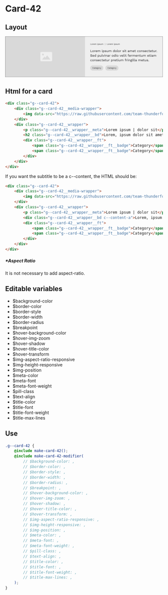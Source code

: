 # Card-42

## Layout

![alt text][card-42]

[card-42]: /src/img/global-components/card/card-42.jpg

## Html for a card

```html
<div class="g--card-42">
    <div class="g--card-42__media-wrapper">
        <img data-src="https://raw.githubusercontent.com/team-thunderfoot/ui/main/src/img/global-components/bg-placeholder.jpg" src="/src/img/global-components/placeholder.jpg" alt="alt text" class="g--card-42__media-wrapper__media g--lazy-01" />
    </div>
    <div class="g--card-42__wrapper">
        <p class="g--card-42__wrapper__meta">Lorem ipsum | dolor sit</p>
        <h2 class="g--card-42__wrapper__bd">Lorem, ipsum dolor sit amet consectetur adipisicing elit. Ea atque alias sit adipisci vero ab, repellendus quam delectus recusandae, maxime officiis quisquam porro possimus nostrum aspernatur quo ratione eveniet! Aut!</h2>
        <div class="g--card-42__wrapper__ft">
            <span class="g--card-42__wrapper__ft__badge">Category</span>
            <span class="g--card-42__wrapper__ft__badge">Category</span>
        </div>
    </div>
</div>
```

If you want the subtitle to be a c--content, the HTML should be:

```html
<div class="g--card-42">
    <div class="g--card-42__media-wrapper">
        <img data-src="https://raw.githubusercontent.com/team-thunderfoot/ui/main/src/img/global-components/bg-placeholder.jpg" src="/src/img/global-components/placeholder.jpg" alt="alt text" class="g--card-42__media-wrapper__media g--lazy-01" />
    </div>
    <div class="g--card-42__wrapper">
        <p class="g--card-42__wrapper__meta">Lorem ipsum | dolor sit</p>
        <div class="g--card-42__wrapper__bd c--content-a">Lorem, ipsum dolor sit amet consectetur adipisicing elit. Ea atque alias sit adipisci vero ab, repellendus quam delectus recusandae, maxime officiis quisquam porro possimus nostrum aspernatur quo ratione eveniet! Aut!</div>
        <div class="g--card-42__wrapper__ft">
            <span class="g--card-42__wrapper__ft__badge">Category</span>
            <span class="g--card-42__wrapper__ft__badge">Category</span>
        </div>
    </div>
</div>
```

##### \*Aspect Ratio

It is not necessary to add aspect-ratio.

## Editable variables

-   $background-color
-   $border-color
-   $border-style
-   $border-width
-   $border-radius
-   $breakpoint
-   $hover-background-color
-   $hover-img-zoom
-   $hover-shadow
-   $hover-title-color
-   $hover-transform
-   $img-aspect-ratio-responsive
-   $img-height-responsive
-   $img-position
-   $meta-color
-   $meta-font
-   $meta-font-weight
-   $pill-class
-   $text-align
-   $title-color
-   $title-font
-   $title-font-weight
-   $title-max-lines

## Use

```scss
.g--card-42 {
    @include make-card-42();
    @include make-card-42-modifier(
        // $background-color: ,
        // $border-color: ,
        // $border-style: ,
        // $border-width: ,
        // $border-radius: ,
        // $breakpoint: ,
        // $hover-background-color: ,
        // $hover-img-zoom: ,
        // $hover-shadow: ,
        // $hover-title-color: ,
        // $hover-transform: ,
        // $img-aspect-ratio-responsive: ,
        // $img-height-responsive: ,
        // $img-position: ,
        // $meta-color: ,
        // $meta-font: ,
        // $meta-font-weight: ,
        // $pill-class: ,
        // $text-align: ,
        // $title-color: ,
        // $title-font: ,
        // $title-font-weight: ,
        // $title-max-lines: ,
    );
}
```

